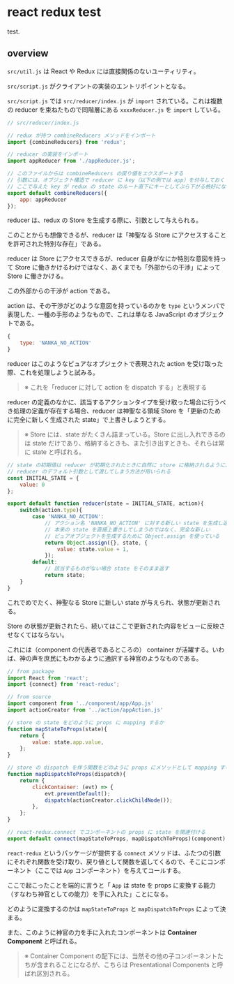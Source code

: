 
# react redux test

test.

## overview

`src/util.js` は React や Redux には直接関係のないユーティリティ。

`src/script.js` がクライアントの実装のエントリポイントとなる。

`src/script.js` では `src/reducer/index.js` が `import` されている。これは複数の reducer を束ねたもので同階層にある `xxxxReducer.js` を `import` している。

```javascript
// src/reducer/index.js

// redux が持つ combineReducers メソッドをインポート
import {combineReducers} from 'redux';

// reducer の実装をインポート
import appReducer from './appReducer.js';

// このファイルからは combineReducers の戻り値をエクスポートする
// 引数には、オブジェクト構造で reducer に key（以下の例では app）を付与しておく
// ここで与えた key が redux の state のルート直下にキーとしてぶら下がる格好になる
export default combineReducers({
    app: appReducer
});
```

reducer は、redux の Store を生成する際に、引数として与えられる。

このことからも想像できるが、reducer は「神聖なる Store にアクセスすることを許可された特別な存在」である。

reducer は Store にアクセスできるが、reducer 自身がなにか特別な意図を持って Store に働きかけるわけではなく、あくまでも「外部からの干渉」によって Store に働きかける。

この外部からの干渉が action である。

action は、その干渉がどのような意図を持っているのかを `type` というメンバで表現した、一種の手形のようなもので、これは単なる JavaScript のオブジェクトである。

```javascript
{
    type: 'NANKA_NO_ACTION'
}
```

reducer はこのようなピュアなオブジェクトで表現された action を受け取った際、これを処理しようと試みる。

> ※ これを「reducer に対して action を dispatch する」と表現する

reducer の定義のなかに、該当するアクションタイプを受け取った場合に行うべき処理の定義が存在する場合、reducer は神聖なる領域 Store を「更新のために完全に新しく生成された state」で上書きしようとする。

> ※ Store には、state がたくさん詰まっている。Store に出し入れできるのは state だけであり、格納するときも、また引き出すときも、それらは常に state と呼ばれる。

```javascript
// state の初期値は reducer が初期化されたときに自然に store に格納されるように、
// reducer のデフォルト引数として渡してしまう方法が用いられる
const INITIAL_STATE = {
    value: 0
};

export default function reducer(state = INITIAL_STATE, action){
    switch(action.type){
        case 'NANKA_NO_ACTION':
            // アクション名 'NANKA_NO_ACTION' に対する新しい state を生成し返す
            // 本来の state を直接上書きしてしまうのではなく、完全な新しい
            // ピュアオブジェクトを生成するために Object.assign を使っている
            return Object.assign({}, state, {
                value: state.value + 1,
            });
        default:
            // 該当するものがない場合 state をそのまま返す
            return state;
    }
}
```

これでめでたく、神聖なる Store に新しい state が与えられ、状態が更新される。

Store の状態が更新されたら、続いてはここで更新された内容をビューに反映させなくてはならない。

これには（component の代表者であるところの） container が活躍する。いわば、神の声を庶民にもわかるように通訳する神官のようなものである。

```javascript
// from package
import React from 'react';
import {connect} from 'react-redux';

// from source
import component from '../component/app/App.js'
import actionCreator from '../action/appAction.js'

// store の state をどのように props に mapping するか
function mapStateToProps(state){
    return {
        value: state.app.value,
    };
}

// store の dispatch を伴う関数をどのように props にメソッドとして mapping するか
function mapDispatchToProps(dispatch){
    return {
        clickContainer: (evt) => {
            evt.preventDefault();
            dispatch(actionCreator.clickChildNode());
        },
    };
}

// react-redux.connect でコンポーネントの props に state を関連付ける
export default connect(mapStateToProps, mapDispatchToProps)(component)
```

`react-redux` というパッケージが提供する `connect` メソッドは、ふたつの引数にそれぞれ関数を受け取り、戻り値として関数を返してくるので、そこにコンポーネント（ここでは `App` コンポーネント）を与えてコールする。

ここで起こったことを端的に言うと「 `App` は state を props に変換する能力（すなわち神官としての能力）を手に入れた」ことになる。

どのように変換するのかは `mapStateToProps` と `mapDispatchToProps` によって決まる。

また、このように神官の力を手に入れたコンポーネントは **Container Component** と呼ばれる。

> ※ Container Component の配下には、当然その他の子コンポーネントたちが含まれることになるが、こちらは Presentational Components と呼ばれ区別される。



